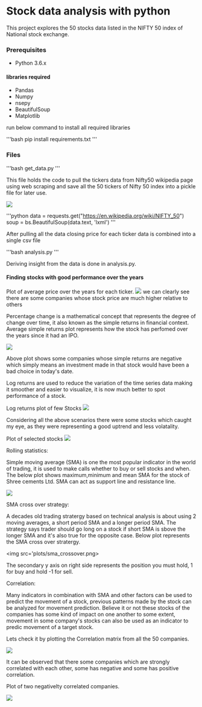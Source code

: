 # Stock data analysis with python

This project explores the 50 stocks data listed in the NIFTY 50 index of National stock exchange.  


### Prerequisites

* Python 3.6.x

#### libraries required

* Pandas
* Numpy
* nsepy 
* BeautifulSoup
* Matplotlib

run below command to install all required libraries

'''bash
    pip install requirements.txt
'''

### Files 

'''bash
    get_data.py
'''

This file holds the code to pull the tickers data from Nifty50 wikipedia page using web scraping and save all the 50 tickers of Nifty 50 index into a pickle file for later use.

<img src = /screens/nifty50_wiki.png >

'''python
    data = requests.get("https://en.wikipedia.org/wiki/NIFTY_50")
    soup = bs.BeautifulSoup(data.text, 'lxml')
'''


After pulling all the data closing price for each ticker data is combined into a single csv file




'''bash
    analysis.py
'''

Deriving insight from the data is done in analysis.py.

#### Finding stocks with good performance over the years

Plot of average price over the years for each ticker.
<img src="plots/avg_stock_price.png">
we can clearly see there are some companies whose stock price are much higher relative to others


Percentage change is a mathematical concept that represents the degree of change over time, it also known as the simple returns in financial context.
Average simple returns plot represents how the stock has perfomed over the years since it had an IPO.

<img src='plots/simple_returns.png'>

Above plot shows some companies whose simple returns are negative which simply means an investment made in that stock would have been a bad choice in today's date.


Log returns are used to reduce the variation of the time series data making it smoother and easier to visualize, it is now much better to spot performance of a stock.

Log returns plot of few Stocks
<img src='plots/log_returns.png'>


Considering all the above scenarios there were some stocks which caught my eye, as they were representing a good uptrend and less volatality.

Plot of selected stocks
<img src='plots/chosen_stocks.png'>


Rolling statistics:

Simple moving average (SMA) is one the most popular indicator in the world of trading, it is used to make calls whether to buy or sell stocks and when.
The below plot shows maximum,minimum and mean SMA for the stock of Shree cements Ltd.
SMA can act as support line and resistance line.

<img src='plots/min_max_sma.png'>

SMA cross over strategy:

A decades old trading stratergy based on technical analysis is about using 2 moving averages, a short period SMA and a longer period SMA.
The strategy says trader should go long on a stock if short SMA is sbove the longer SMA and it's also true for the opposite case.
Below plot represents the SMA cross over stratergy.

<img src='plots/sma_crossover.png>

The secondary y axis on right side represents the position you must hold, 1 for buy and hold -1 for sell.


Correlation:

Many indicators in combination with SMA and other factors can be used to predict the movement of a stock, previous patterns made by the stock can be analyzed for movement prediction. Believe it or not these stocks of the companies has some kind of impact on one another to some extent, movement in some company's stocks can also be used as an indicator to predic movement of a target stock.  

Lets check it by plotting the Correlation matrix from all the 50 companies.

<img src="plots/corr_plot.png">

It can be observed that there some companies which are strongly correlated with each other, some has negative and some has positive correlation.


Plot of two negativelty correlated companies.

<img src="plots/ICICIvsEICHER.png">









